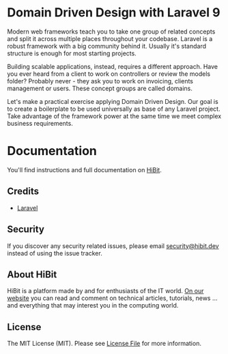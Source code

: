 # Domain Driven Design with Laravel 9
Modern web frameworks teach you to take one group of related concepts and split it across multiple places throughout your codebase. Laravel is a robust framework with a big community behind it. Usually it's standard structure is enough for most starting projects.

Building scalable applications, instead, requires a different approach. Have you ever heard from a client to work on controllers or review the models folder? Probably never - they ask you to work on invoicing, clients management or users. These concept groups are called domains.

Let's make a practical exercise applying Domain Driven Design. Our goal is to create a boilerplate to be used universally as base of any Laravel project. Take advantage of the framework power at the same time we meet complex business requirements.

# Documentation
You'll find instructions and full documentation on [HiBit](https://www.hibit.dev/posts/43/domain-driven-design-with-laravel-9).

## Credits
- [Laravel](https://github.com/laravel/laravel)

## Security
If you discover any security related issues, please email security@hibit.dev instead of using the issue tracker.

## About HiBit
HiBit is a platform made by and for enthusiasts of the IT world. [On our website](https://www.hibit.dev) you can read and comment on technical articles, tutorials, news ... and everything that may interest you in the computing world.

## License
The MIT License (MIT). Please see [License File](LICENSE) for more information.
